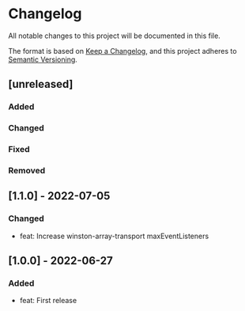 # Changelog
All notable changes to this project will be documented in this file.

The format is based on [Keep a Changelog](https://keepachangelog.com/en/1.0.0/),
and this project adheres to [Semantic Versioning](https://semver.org/spec/v2.0.0.html).

## [unreleased]
### Added
### Changed
### Fixed
### Removed

## [1.1.0] - 2022-07-05

### Changed
- feat: Increase winston-array-transport maxEventListeners

## [1.0.0] - 2022-06-27

### Added
- feat: First release
